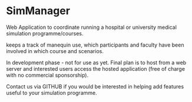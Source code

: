 # SimManager
Web Application  to coordinate running a hospital or university medical simulation programme/courses.

keeps a track of manequin use, which participants and faculty have been involved in which course and scenarios.

In development phase - not for use as yet. Final plan is to host from a web server and interested users access the hosted application (free of charge with no commercial sponsorship).

Contact us via GITHUB if you would be interested in helping add features useful to your simulation programme.
